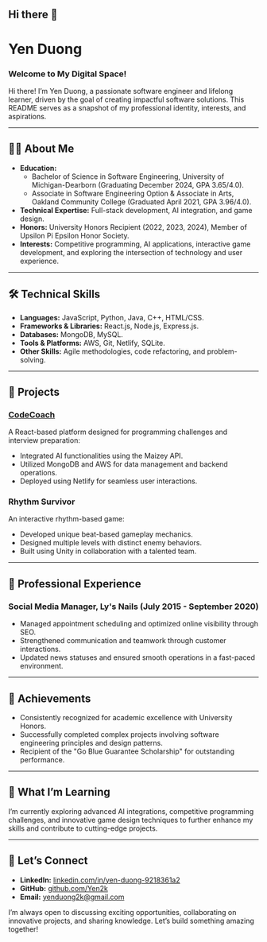 ## Hi there 👋

<!--
**Yen2k/Yen2k** is a ✨ _special_ ✨ repository because its `README.md` (this file) appears on your GitHub profile.

Here are some ideas to get you started:

- 🔭 I’m currently working on ...
- 🌱 I’m currently learning ...
- 👯 I’m looking to collaborate on ...
- 🤔 I’m looking for help with ...
- 💬 Ask me about ...
- 📫 How to reach me: ...
- 😄 Pronouns: ...
- ⚡ Fun fact: ...
-->
# Yen Duong

### Welcome to My Digital Space!
Hi there! I’m Yen Duong, a passionate software engineer and lifelong learner, driven by the goal of creating impactful software solutions. This README serves as a snapshot of my professional identity, interests, and aspirations.

---

## 👩‍💻 About Me
- **Education:**
  - Bachelor of Science in Software Engineering, University of Michigan-Dearborn (Graduating December 2024, GPA 3.65/4.0).
  - Associate in Software Engineering Option & Associate in Arts, Oakland Community College (Graduated April 2021, GPA 3.96/4.0).
- **Technical Expertise:** Full-stack development, AI integration, and game design.
- **Honors:** University Honors Recipient (2022, 2023, 2024), Member of Upsilon Pi Epsilon Honor Society.
- **Interests:** Competitive programming, AI applications, interactive game development, and exploring the intersection of technology and user experience.

---

## 🛠 Technical Skills
- **Languages:** JavaScript, Python, Java, C++, HTML/CSS.
- **Frameworks & Libraries:** React.js, Node.js, Express.js.
- **Databases:** MongoDB, MySQL.
- **Tools & Platforms:** AWS, Git, Netlify, SQLite.
- **Other Skills:** Agile methodologies, code refactoring, and problem-solving.

---

## 🚀 Projects
### [CodeCoach](https://github.com/yenduong/codecoach)
A React-based platform designed for programming challenges and interview preparation:
- Integrated AI functionalities using the Maizey API.
- Utilized MongoDB and AWS for data management and backend operations.
- Deployed using Netlify for seamless user interactions.

### Rhythm Survivor
An interactive rhythm-based game:
- Developed unique beat-based gameplay mechanics.
- Designed multiple levels with distinct enemy behaviors.
- Built using Unity in collaboration with a talented team.

---

## 💼 Professional Experience
### Social Media Manager, Ly's Nails (July 2015 - September 2020)
- Managed appointment scheduling and optimized online visibility through SEO.
- Strengthened communication and teamwork through customer interactions.
- Updated news statuses and ensured smooth operations in a fast-paced environment.

---

## 🌟 Achievements
- Consistently recognized for academic excellence with University Honors.
- Successfully completed complex projects involving software engineering principles and design patterns.
- Recipient of the "Go Blue Guarantee Scholarship" for outstanding performance.

---

## 🌱 What I’m Learning
I’m currently exploring advanced AI integrations, competitive programming challenges, and innovative game design techniques to further enhance my skills and contribute to cutting-edge projects.

---

## 🤝 Let’s Connect
- **LinkedIn:** [linkedin.com/in/yen-duong-9218361a2](linkedin.com/in/yen-duong-9218361a2)
- **GitHub:** [github.com/Yen2k](https://github.com/Yen2k)
- **Email:** [yenduong2k@gmail.com](mailto:yenduong2k@gmail.com)

I’m always open to discussing exciting opportunities, collaborating on innovative projects, and sharing knowledge. Let’s build something amazing together!

